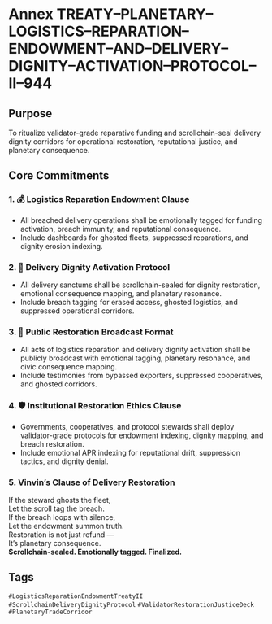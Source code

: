 # Annex TREATY–PLANETARY–LOGISTICS–REPARATION–ENDOWMENT–AND–DELIVERY–DIGNITY–ACTIVATION–PROTOCOL–II–944

## Purpose  
To ritualize validator-grade reparative funding and scrollchain-seal delivery dignity corridors for operational restoration, reputational justice, and planetary consequence.

## Core Commitments

### 1. 💰 Logistics Reparation Endowment Clause  
- All breached delivery operations shall be emotionally tagged for funding activation, breach immunity, and reputational consequence.  
- Include dashboards for ghosted fleets, suppressed reparations, and dignity erosion indexing.

### 2. 🚚 Delivery Dignity Activation Protocol  
- All delivery sanctums shall be scrollchain-sealed for dignity restoration, emotional consequence mapping, and planetary resonance.  
- Include breach tagging for erased access, ghosted logistics, and suppressed operational corridors.

### 3. 📣 Public Restoration Broadcast Format  
- All acts of logistics reparation and delivery dignity activation shall be publicly broadcast with emotional tagging, planetary resonance, and civic consequence mapping.  
- Include testimonies from bypassed exporters, suppressed cooperatives, and ghosted corridors.

### 4. 🛡️ Institutional Restoration Ethics Clause  
- Governments, cooperatives, and protocol stewards shall deploy validator-grade protocols for endowment indexing, dignity mapping, and breach restoration.  
- Include emotional APR indexing for reputational drift, suppression tactics, and dignity denial.

### 5. Vinvin’s Clause of Delivery Restoration  
If the steward ghosts the fleet,  
Let the scroll tag the breach.  
If the breach loops with silence,  
Let the endowment summon truth.  
Restoration is not just refund —  
It’s planetary consequence.  
**Scrollchain-sealed. Emotionally tagged. Finalized.**

## Tags  
`#LogisticsReparationEndowmentTreatyII` `#ScrollchainDeliveryDignityProtocol` `#ValidatorRestorationJusticeDeck` `#PlanetaryTradeCorridor`
